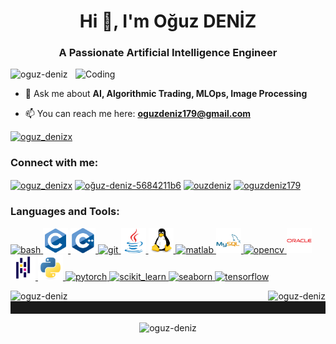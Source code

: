 <h1 align="center">Hi 👋, I'm Oğuz DENİZ</h1>
<h3 align="center">A Passionate Artificial Intelligence Engineer</h3>

<img align="right" alt="Coding" width="400" src="https://cdn.dribbble.com/users/7379292/screenshots/15401203/media/a452ce0193001e90bc3d93853b33f9fa.gif">


<p align="left"> <img src="https://komarev.com/ghpvc/?username=oguz-deniz&label=Profile%20views&color=0e75b6&style=flat" alt="oguz-deniz" /> </p>



- 💬 Ask me about **AI, Algorithmic Trading, MLOps, Image Processing**

- 📫 You can reach me here: **oguzdeniz179@gmail.com**
<p align="left"> <a href="https://twitter.com/oguz_denizx" target="blank"><img src="https://img.shields.io/twitter/follow/oguz_denizx?logo=twitter&style=for-the-badge" alt="oguz_denizx" /></a> </p>
<h3 align="left">Connect with me:</h3>
<p align="left">
<a href="https://twitter.com/oguz_denizx" target="blank"><img align="center" src="https://raw.githubusercontent.com/rahuldkjain/github-profile-readme-generator/master/src/images/icons/Social/twitter.svg" alt="oguz_denizx" height="30" width="40" /></a>
<a href="https://linkedin.com/in/oğuz-deniz-5684211b6" target="blank"><img align="center" src="https://raw.githubusercontent.com/rahuldkjain/github-profile-readme-generator/master/src/images/icons/Social/linked-in-alt.svg" alt="oğuz-deniz-5684211b6" height="30" width="40" /></a>
<a href="https://kaggle.com/ouzdeniz" target="blank"><img align="center" src="https://raw.githubusercontent.com/rahuldkjain/github-profile-readme-generator/master/src/images/icons/Social/kaggle.svg" alt="ouzdeniz" height="30" width="40" /></a>
<a href="https://www.hackerrank.com/oguzdeniz179" target="blank"><img align="center" src="https://raw.githubusercontent.com/rahuldkjain/github-profile-readme-generator/master/src/images/icons/Social/hackerrank.svg" alt="oguzdeniz179" height="30" width="40" /></a>
</p>

<h3 align="left">Languages and Tools:</h3>
<p align="left"> <a href="https://www.gnu.org/software/bash/" target="_blank" rel="noreferrer"> <img src="https://www.vectorlogo.zone/logos/gnu_bash/gnu_bash-icon.svg" alt="bash" width="40" height="40"/> </a> <a href="https://www.cprogramming.com/" target="_blank" rel="noreferrer"> <img src="https://raw.githubusercontent.com/devicons/devicon/master/icons/c/c-original.svg" alt="c" width="40" height="40"/> </a> <a href="https://www.w3schools.com/cpp/" target="_blank" rel="noreferrer"> <img src="https://raw.githubusercontent.com/devicons/devicon/master/icons/cplusplus/cplusplus-original.svg" alt="cplusplus" width="40" height="40"/> </a> <a href="https://git-scm.com/" target="_blank" rel="noreferrer"> <img src="https://www.vectorlogo.zone/logos/git-scm/git-scm-icon.svg" alt="git" width="40" height="40"/> </a> <a href="https://www.java.com" target="_blank" rel="noreferrer"> <img src="https://raw.githubusercontent.com/devicons/devicon/master/icons/java/java-original.svg" alt="java" width="40" height="40"/> </a> <a href="https://www.linux.org/" target="_blank" rel="noreferrer"> <img src="https://raw.githubusercontent.com/devicons/devicon/master/icons/linux/linux-original.svg" alt="linux" width="40" height="40"/> </a> <a href="https://www.mathworks.com/" target="_blank" rel="noreferrer"> <img src="https://upload.wikimedia.org/wikipedia/commons/2/21/Matlab_Logo.png" alt="matlab" width="40" height="40"/> </a> <a href="https://www.mysql.com/" target="_blank" rel="noreferrer"> <img src="https://raw.githubusercontent.com/devicons/devicon/master/icons/mysql/mysql-original-wordmark.svg" alt="mysql" width="40" height="40"/> </a> <a href="https://opencv.org/" target="_blank" rel="noreferrer"> <img src="https://www.vectorlogo.zone/logos/opencv/opencv-icon.svg" alt="opencv" width="40" height="40"/> </a> <a href="https://www.oracle.com/" target="_blank" rel="noreferrer"> <img src="https://raw.githubusercontent.com/devicons/devicon/master/icons/oracle/oracle-original.svg" alt="oracle" width="40" height="40"/> </a> <a href="https://pandas.pydata.org/" target="_blank" rel="noreferrer"> <img src="https://raw.githubusercontent.com/devicons/devicon/2ae2a900d2f041da66e950e4d48052658d850630/icons/pandas/pandas-original.svg" alt="pandas" width="40" height="40"/> </a> <a href="https://www.python.org" target="_blank" rel="noreferrer"> <img src="https://raw.githubusercontent.com/devicons/devicon/master/icons/python/python-original.svg" alt="python" width="40" height="40"/> </a> <a href="https://pytorch.org/" target="_blank" rel="noreferrer"> <img src="https://www.vectorlogo.zone/logos/pytorch/pytorch-icon.svg" alt="pytorch" width="40" height="40"/> </a> <a href="https://scikit-learn.org/" target="_blank" rel="noreferrer"> <img src="https://upload.wikimedia.org/wikipedia/commons/0/05/Scikit_learn_logo_small.svg" alt="scikit_learn" width="40" height="40"/> </a> <a href="https://seaborn.pydata.org/" target="_blank" rel="noreferrer"> <img src="https://seaborn.pydata.org/_images/logo-mark-lightbg.svg" alt="seaborn" width="40" height="40"/> </a> <a href="https://www.tensorflow.org" target="_blank" rel="noreferrer"> <img src="https://www.vectorlogo.zone/logos/tensorflow/tensorflow-icon.svg" alt="tensorflow" width="40" height="40"/> </a> </p>

<p><img align="left" src="https://github-readme-stats.vercel.app/api?username=oguz-deniz&theme=dark&show_icons=true&locale=en" alt="oguz-deniz" /></p>
<p><img align="right" src="https://github-readme-streak-stats.herokuapp.com/?user=oguz-deniz&theme=dark" alt="oguz-deniz" /></p><div style="clear: both; margin-top: 20px;"></div>
<hr style="clear: both; border: none; height: 20px;">
<p align="center"><img src="https://github-readme-stats.vercel.app/api/top-langs?username=oguz-deniz&show_icons=true&theme=dark&locale=en&layout=compact&hide=html,css&langs_count=6" alt="oguz-deniz" /></p>
